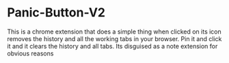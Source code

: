 # Panic-Button-V2
This is a chrome extension that does a simple thing when clicked on its icon removes the history and all the working tabs in your browser. Pin it and click it and it clears the history and all tabs. Its disguised as a note extension for obvious reasons
